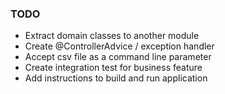 ### TODO
- Extract domain classes to another module
- Create @ControllerAdvice / exception handler
- Accept csv file as a command line parameter
- Create integration test for business feature
- Add instructions to build and run application